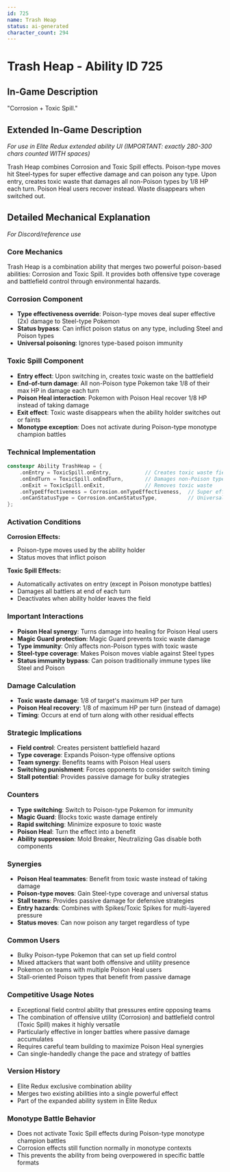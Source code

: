 ```yaml
---
id: 725
name: Trash Heap
status: ai-generated
character_count: 294
---
```


# Trash Heap - Ability ID 725

## In-Game Description
"Corrosion + Toxic Spill."

## Extended In-Game Description
*For use in Elite Redux extended ability UI (IMPORTANT: exactly 280-300 chars counted WITH spaces)*

Trash Heap combines Corrosion and Toxic Spill effects. Poison-type moves hit Steel-types for super effective damage and can poison any type. Upon entry, creates toxic waste that damages all non-Poison types by 1/8 HP each turn. Poison Heal users recover instead. Waste disappears when switched out.

## Detailed Mechanical Explanation
*For Discord/reference use*

### Core Mechanics
Trash Heap is a combination ability that merges two powerful poison-based abilities: Corrosion and Toxic Spill. It provides both offensive type coverage and battlefield control through environmental hazards.

### Corrosion Component
- **Type effectiveness override**: Poison-type moves deal super effective (2x) damage to Steel-type Pokemon
- **Status bypass**: Can inflict poison status on any type, including Steel and Poison types
- **Universal poisoning**: Ignores type-based poison immunity

### Toxic Spill Component
- **Entry effect**: Upon switching in, creates toxic waste on the battlefield
- **End-of-turn damage**: All non-Poison type Pokemon take 1/8 of their max HP in damage each turn
- **Poison Heal interaction**: Pokemon with Poison Heal recover 1/8 HP instead of taking damage
- **Exit effect**: Toxic waste disappears when the ability holder switches out or faints
- **Monotype exception**: Does not activate during Poison-type monotype champion battles

### Technical Implementation
```c
constexpr Ability TrashHeap = {
    .onEntry = ToxicSpill.onEntry,           // Creates toxic waste field
    .onEndTurn = ToxicSpill.onEndTurn,       // Damages non-Poison types
    .onExit = ToxicSpill.onExit,             // Removes toxic waste
    .onTypeEffectiveness = Corrosion.onTypeEffectiveness,  // Super effective vs Steel
    .onCanStatusType = Corrosion.onCanStatusType,          // Universal poison status
};
```

### Activation Conditions
**Corrosion Effects:**
- Poison-type moves used by the ability holder
- Status moves that inflict poison

**Toxic Spill Effects:**
- Automatically activates on entry (except in Poison monotype battles)
- Damages all battlers at end of each turn
- Deactivates when ability holder leaves the field

### Important Interactions
- **Poison Heal synergy**: Turns damage into healing for Poison Heal users
- **Magic Guard protection**: Magic Guard prevents toxic waste damage
- **Type immunity**: Only affects non-Poison types with toxic waste
- **Steel-type coverage**: Makes Poison moves viable against Steel types
- **Status immunity bypass**: Can poison traditionally immune types like Steel and Poison

### Damage Calculation
- **Toxic waste damage**: 1/8 of target's maximum HP per turn
- **Poison Heal recovery**: 1/8 of maximum HP per turn (instead of damage)
- **Timing**: Occurs at end of turn along with other residual effects

### Strategic Implications
- **Field control**: Creates persistent battlefield hazard
- **Type coverage**: Expands Poison-type offensive options
- **Team synergy**: Benefits teams with Poison Heal users
- **Switching punishment**: Forces opponents to consider switch timing
- **Stall potential**: Provides passive damage for bulky strategies

### Counters
- **Type switching**: Switch to Poison-type Pokemon for immunity
- **Magic Guard**: Blocks toxic waste damage entirely
- **Rapid switching**: Minimize exposure to toxic waste
- **Poison Heal**: Turn the effect into a benefit
- **Ability suppression**: Mold Breaker, Neutralizing Gas disable both components

### Synergies
- **Poison Heal teammates**: Benefit from toxic waste instead of taking damage
- **Poison-type moves**: Gain Steel-type coverage and universal status
- **Stall teams**: Provides passive damage for defensive strategies
- **Entry hazards**: Combines with Spikes/Toxic Spikes for multi-layered pressure
- **Status moves**: Can now poison any target regardless of type

### Common Users
- Bulky Poison-type Pokemon that can set up field control
- Mixed attackers that want both offensive and utility presence
- Pokemon on teams with multiple Poison Heal users
- Stall-oriented Poison types that benefit from passive damage

### Competitive Usage Notes
- Exceptional field control ability that pressures entire opposing teams
- The combination of offensive utility (Corrosion) and battlefield control (Toxic Spill) makes it highly versatile
- Particularly effective in longer battles where passive damage accumulates
- Requires careful team building to maximize Poison Heal synergies
- Can single-handedly change the pace and strategy of battles

### Version History
- Elite Redux exclusive combination ability
- Merges two existing abilities into a single powerful effect
- Part of the expanded ability system in Elite Redux

### Monotype Battle Behavior
- Does not activate Toxic Spill effects during Poison-type monotype champion battles
- Corrosion effects still function normally in monotype contexts
- This prevents the ability from being overpowered in specific battle formats